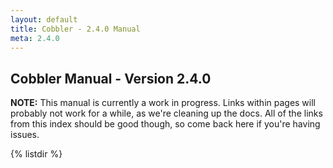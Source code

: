 ```yaml
---
layout: default
title: Cobbler - 2.4.0 Manual
meta: 2.4.0
---
```

## Cobbler Manual - Version 2.4.0

**NOTE:** This manual is currently a work in progress. Links within pages will probably not work for a while, as we're cleaning up the docs. All of the links from this index should be good though, so come back here if you're having issues.

{% listdir %}
